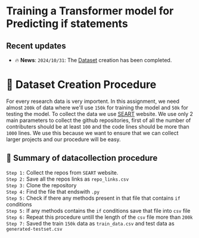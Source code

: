 # Training a Transformer model for Predicting if statements

## Recent updates
- 🔥 **News**: ``2024/10/31``: The [Dataset](https://drive.google.com/drive/folders/100X2rtYo3oV4Rt9cPjkDi3z2hU9_csr7?usp=sharing) creation has been completed.


# 📗 Dataset Creation Procedure
For every research data is very importent. In this assignment, we need almost ```200k``` of data where we'll use ```150k``` for training the model and ```50k``` for testing the model. To collect the data we use [SEART](https://seart-ghs.si.usi.ch/) website. We use only 2 main parameters to collect the github repositories, first of all the number of contributers should be at least ```100``` and the code lines should be more than ```1000``` lines. We use this because we want to ensure that we can collect larger projects and our procedure will be easy.  
## 🌟 Summary of datacollection procedure
```Step 1:``` Collect the repos from ```SEART``` website.\
```Step 2:``` Save all the repos links as ```repo_links.csv```\
```Step 3:``` Clone the repository\
```Step 4:``` Find the file that endswith ```.py```\
```Step 5:``` Check if there any methods present in that file that contains ```if``` conditions\
```Step 5:``` If any methods contains the ```if``` conditions save that file into ```csv``` file\
```Step 6:``` Repeat this procedure untill the length of the ```csv``` file more than ```200k```\
```Step 7:``` Saved the train ```150k``` data as ```train_data.csv``` and test data as ```generated-testset.csv```
